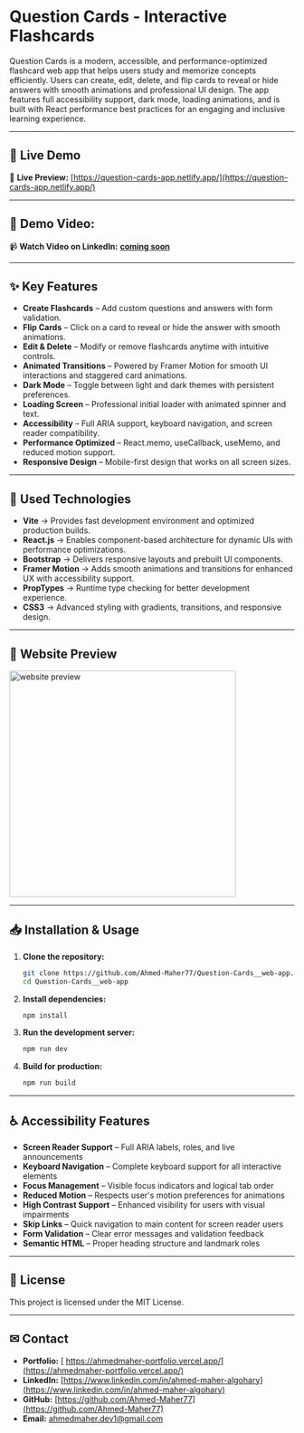# Question Cards - Interactive Flashcards

Question Cards is a modern, accessible, and performance-optimized flashcard web app that helps users study and memorize concepts efficiently. Users can create, edit, delete, and flip cards to reveal or hide answers with smooth animations and professional UI design. The app features full accessibility support, dark mode, loading animations, and is built with React performance best practices for an engaging and inclusive learning experience.

<hr/>

## 🔗 Live Demo

👀 **Live Preview:** [https://question-cards-app.netlify.app/](https://question-cards-app.netlify.app/)

<hr/>

## 🎥 **Demo Video:**

📹 **Watch Video on LinkedIn:** <a href="" target="_blank">**coming soon**</a>

<hr/>

## ✨ Key Features

-   **Create Flashcards** – Add custom questions and answers with form validation.
-   **Flip Cards** – Click on a card to reveal or hide the answer with smooth animations.
-   **Edit & Delete** – Modify or remove flashcards anytime with intuitive controls.
-   **Animated Transitions** – Powered by Framer Motion for smooth UI interactions and staggered card animations.
-   **Dark Mode** – Toggle between light and dark themes with persistent preferences.
-   **Loading Screen** – Professional initial loader with animated spinner and text.
-   **Accessibility** – Full ARIA support, keyboard navigation, and screen reader compatibility.
-   **Performance Optimized** – React.memo, useCallback, useMemo, and reduced motion support.
-   **Responsive Design** – Mobile-first design that works on all screen sizes.

<hr/>

## 🚀 Used Technologies

-   **Vite** → Provides fast development environment and optimized production builds.
-   **React.js** → Enables component-based architecture for dynamic UIs with performance optimizations.
-   **Bootstrap** → Delivers responsive layouts and prebuilt UI components.
-   **Framer Motion** → Adds smooth animations and transitions for enhanced UX with accessibility support.
-   **PropTypes** → Runtime type checking for better development experience.
-   **CSS3** → Advanced styling with gradients, transitions, and responsive design.

<hr/>

## 📸 Website Preview

<a href="https://question-cards-app.netlify.app/" title="demo">
  <img src="https://github.com/user-attachments/assets/780c77a0-d809-4a4f-8ee2-fb0d1c94cf77" alt="website preview" width="400">
</a>

<hr/>

## 📥 Installation & Usage

1. **Clone the repository:**
    ```sh
    git clone https://github.com/Ahmed-Maher77/Question-Cards__web-app.git
    cd Question-Cards__web-app
    ```
2. **Install dependencies:**
    ```sh
    npm install
    ```
3. **Run the development server:**
    ```sh
    npm run dev
    ```
4. **Build for production:**
    ```sh
    npm run build
    ```

<hr/>

## ♿ Accessibility Features

-   **Screen Reader Support** – Full ARIA labels, roles, and live announcements
-   **Keyboard Navigation** – Complete keyboard support for all interactive elements
-   **Focus Management** – Visible focus indicators and logical tab order
-   **Reduced Motion** – Respects user's motion preferences for animations
-   **High Contrast Support** – Enhanced visibility for users with visual impairments
-   **Skip Links** – Quick navigation to main content for screen reader users
-   **Form Validation** – Clear error messages and validation feedback
-   **Semantic HTML** – Proper heading structure and landmark roles

<hr/>

## 📜 License

This project is licensed under the MIT License.

<hr/>

## ✉ Contact

-   **Portfolio:** [ https://ahmedmaher-portfolio.vercel.app/](https://ahmedmaher-portfolio.vercel.app/)
-   **LinkedIn:** [https://www.linkedin.com/in/ahmed-maher-algohary](https://www.linkedin.com/in/ahmed-maher-algohary)
-   **GitHub:** [https://github.com/Ahmed-Maher77](https://github.com/Ahmed-Maher77)
-   **Email:** ahmedmaher.dev1@gmail.com
